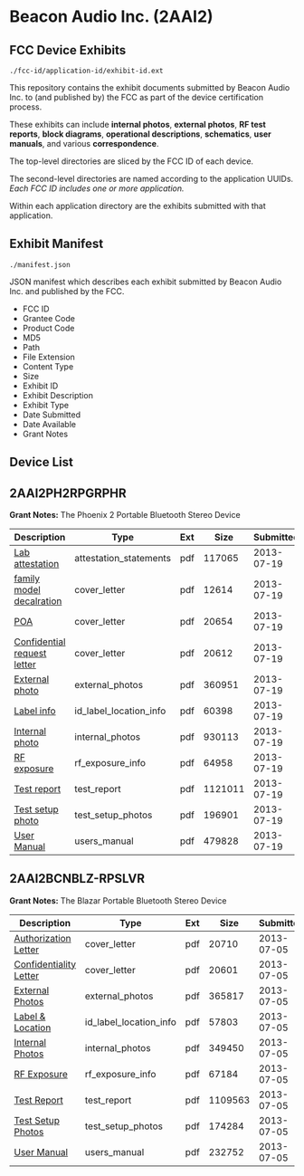 # Beacon Audio Inc. (2AAI2)
## FCC Device Exhibits

```
./fcc-id/application-id/exhibit-id.ext
```

This repository contains the exhibit documents submitted by Beacon Audio Inc. to (and published by) the FCC as part of the device certification process.

These exhibits can include **internal photos**, **external photos**, **RF test reports**, **block diagrams**, **operational descriptions**, **schematics**, **user manuals**, and various **correspondence**.

The top-level directories are sliced by the FCC ID of each device.

The second-level directories are named according to the application UUIDs. *Each FCC ID includes one or more application.*

Within each application directory are the exhibits submitted with that application. 

## Exhibit Manifest

```
./manifest.json
```

JSON manifest which describes each exhibit submitted by Beacon Audio Inc. and published by the FCC.

- FCC ID
- Grantee Code
- Product Code
- MD5
- Path
- File Extension
- Content Type
- Size
- Exhibit ID
- Exhibit Description
- Exhibit Type
- Date Submitted
- Date Available
- Grant Notes

## Device List
## 2AAI2PH2RPGRPHR
**Grant Notes:** The Phoenix 2 Portable Bluetooth Stereo Device

| Description | Type | Ext | Size | Submitted | Available |
| ----------- | ---- | --- | ---- | --------- | --------- |
| [Lab attestation](2AAI2PH2RPGRPHR/7835c22b40b5d7ee973b31f626705801/2019888.pdf) | attestation_statements | pdf | 117065 | 2013-07-19 | 2013-07-19 |
| [family model decalration](2AAI2PH2RPGRPHR/7835c22b40b5d7ee973b31f626705801/2019885.pdf) | cover_letter | pdf | 12614 | 2013-07-19 | 2013-07-19 |
| [POA](2AAI2PH2RPGRPHR/7835c22b40b5d7ee973b31f626705801/2019886.pdf) | cover_letter | pdf | 20654 | 2013-07-19 | 2013-07-19 |
| [Confidential request letter](2AAI2PH2RPGRPHR/7835c22b40b5d7ee973b31f626705801/2019887.pdf) | cover_letter | pdf | 20612 | 2013-07-19 | 2013-07-19 |
| [External photo](2AAI2PH2RPGRPHR/7835c22b40b5d7ee973b31f626705801/2019895.pdf) | external_photos | pdf | 360951 | 2013-07-19 | 2013-07-19 |
| [Label info](2AAI2PH2RPGRPHR/7835c22b40b5d7ee973b31f626705801/2019897.pdf) | id_label_location_info | pdf | 60398 | 2013-07-19 | 2013-07-19 |
| [Internal photo](2AAI2PH2RPGRPHR/7835c22b40b5d7ee973b31f626705801/2019896.pdf) | internal_photos | pdf | 930113 | 2013-07-19 | 2013-07-19 |
| [RF exposure](2AAI2PH2RPGRPHR/7835c22b40b5d7ee973b31f626705801/2019893.pdf) | rf_exposure_info | pdf | 64958 | 2013-07-19 | 2013-07-19 |
| [Test report](2AAI2PH2RPGRPHR/7835c22b40b5d7ee973b31f626705801/2019892.pdf) | test_report | pdf | 1121011 | 2013-07-19 | 2013-07-19 |
| [Test setup photo](2AAI2PH2RPGRPHR/7835c22b40b5d7ee973b31f626705801/2019894.pdf) | test_setup_photos | pdf | 196901 | 2013-07-19 | 2013-07-19 |
| [User Manual](2AAI2PH2RPGRPHR/7835c22b40b5d7ee973b31f626705801/2019898.pdf) | users_manual | pdf | 479828 | 2013-07-19 | 2013-07-19 |
## 2AAI2BCNBLZ-RPSLVR
**Grant Notes:** The Blazar Portable Bluetooth Stereo Device

| Description | Type | Ext | Size | Submitted | Available |
| ----------- | ---- | --- | ---- | --------- | --------- |
| [Authorization Letter](2AAI2BCNBLZ-RPSLVR/ceea8edfaeb38fc3e56a72b9474bf59a/2009755.pdf) | cover_letter | pdf | 20710 | 2013-07-05 | 2013-07-05 |
| [Confidentiality Letter](2AAI2BCNBLZ-RPSLVR/ceea8edfaeb38fc3e56a72b9474bf59a/2009756.pdf) | cover_letter | pdf | 20601 | 2013-07-05 | 2013-07-05 |
| [External Photos](2AAI2BCNBLZ-RPSLVR/ceea8edfaeb38fc3e56a72b9474bf59a/2009763.pdf) | external_photos | pdf | 365817 | 2013-07-05 | 2013-07-05 |
| [Label & Location](2AAI2BCNBLZ-RPSLVR/ceea8edfaeb38fc3e56a72b9474bf59a/2009765.pdf) | id_label_location_info | pdf | 57803 | 2013-07-05 | 2013-07-05 |
| [Internal Photos](2AAI2BCNBLZ-RPSLVR/ceea8edfaeb38fc3e56a72b9474bf59a/2009764.pdf) | internal_photos | pdf | 349450 | 2013-07-05 | 2013-07-05 |
| [RF Exposure](2AAI2BCNBLZ-RPSLVR/ceea8edfaeb38fc3e56a72b9474bf59a/2009761.pdf) | rf_exposure_info | pdf | 67184 | 2013-07-05 | 2013-07-05 |
| [Test Report](2AAI2BCNBLZ-RPSLVR/ceea8edfaeb38fc3e56a72b9474bf59a/2009760.pdf) | test_report | pdf | 1109563 | 2013-07-05 | 2013-07-05 |
| [Test Setup Photos](2AAI2BCNBLZ-RPSLVR/ceea8edfaeb38fc3e56a72b9474bf59a/2009762.pdf) | test_setup_photos | pdf | 174284 | 2013-07-05 | 2013-07-05 |
| [User Manual](2AAI2BCNBLZ-RPSLVR/ceea8edfaeb38fc3e56a72b9474bf59a/2009766.pdf) | users_manual | pdf | 232752 | 2013-07-05 | 2013-07-05 |
